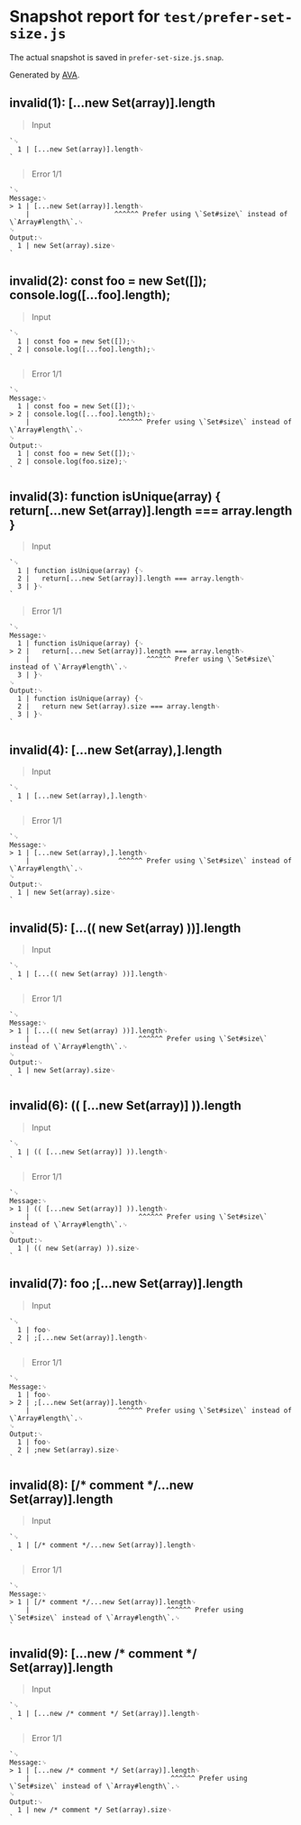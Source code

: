 # Snapshot report for `test/prefer-set-size.js`

The actual snapshot is saved in `prefer-set-size.js.snap`.

Generated by [AVA](https://avajs.dev).

## invalid(1): [...new Set(array)].length

> Input

    `␊
      1 | [...new Set(array)].length␊
    `

> Error 1/1

    `␊
    Message:␊
    > 1 | [...new Set(array)].length␊
        |                     ^^^^^^ Prefer using \`Set#size\` instead of \`Array#length\`.␊
    ␊
    Output:␊
      1 | new Set(array).size␊
    `

## invalid(2): const foo = new Set([]); console.log([...foo].length);

> Input

    `␊
      1 | const foo = new Set([]);␊
      2 | console.log([...foo].length);␊
    `

> Error 1/1

    `␊
    Message:␊
      1 | const foo = new Set([]);␊
    > 2 | console.log([...foo].length);␊
        |                      ^^^^^^ Prefer using \`Set#size\` instead of \`Array#length\`.␊
    ␊
    Output:␊
      1 | const foo = new Set([]);␊
      2 | console.log(foo.size);␊
    `

## invalid(3): function isUnique(array) { return[...new Set(array)].length === array.length }

> Input

    `␊
      1 | function isUnique(array) {␊
      2 | 	return[...new Set(array)].length === array.length␊
      3 | }␊
    `

> Error 1/1

    `␊
    Message:␊
      1 | function isUnique(array) {␊
    > 2 | 	return[...new Set(array)].length === array.length␊
        | 	                          ^^^^^^ Prefer using \`Set#size\` instead of \`Array#length\`.␊
      3 | }␊
    ␊
    Output:␊
      1 | function isUnique(array) {␊
      2 | 	return new Set(array).size === array.length␊
      3 | }␊
    `

## invalid(4): [...new Set(array),].length

> Input

    `␊
      1 | [...new Set(array),].length␊
    `

> Error 1/1

    `␊
    Message:␊
    > 1 | [...new Set(array),].length␊
        |                      ^^^^^^ Prefer using \`Set#size\` instead of \`Array#length\`.␊
    ␊
    Output:␊
      1 | new Set(array).size␊
    `

## invalid(5): [...(( new Set(array) ))].length

> Input

    `␊
      1 | [...(( new Set(array) ))].length␊
    `

> Error 1/1

    `␊
    Message:␊
    > 1 | [...(( new Set(array) ))].length␊
        |                           ^^^^^^ Prefer using \`Set#size\` instead of \`Array#length\`.␊
    ␊
    Output:␊
      1 | new Set(array).size␊
    `

## invalid(6): (( [...new Set(array)] )).length

> Input

    `␊
      1 | (( [...new Set(array)] )).length␊
    `

> Error 1/1

    `␊
    Message:␊
    > 1 | (( [...new Set(array)] )).length␊
        |                           ^^^^^^ Prefer using \`Set#size\` instead of \`Array#length\`.␊
    ␊
    Output:␊
      1 | (( new Set(array) )).size␊
    `

## invalid(7): foo ;[...new Set(array)].length

> Input

    `␊
      1 | foo␊
      2 | ;[...new Set(array)].length␊
    `

> Error 1/1

    `␊
    Message:␊
      1 | foo␊
    > 2 | ;[...new Set(array)].length␊
        |                      ^^^^^^ Prefer using \`Set#size\` instead of \`Array#length\`.␊
    ␊
    Output:␊
      1 | foo␊
      2 | ;new Set(array).size␊
    `

## invalid(8): [/* comment */...new Set(array)].length

> Input

    `␊
      1 | [/* comment */...new Set(array)].length␊
    `

> Error 1/1

    `␊
    Message:␊
    > 1 | [/* comment */...new Set(array)].length␊
        |                                  ^^^^^^ Prefer using \`Set#size\` instead of \`Array#length\`.␊
    `

## invalid(9): [...new /* comment */ Set(array)].length

> Input

    `␊
      1 | [...new /* comment */ Set(array)].length␊
    `

> Error 1/1

    `␊
    Message:␊
    > 1 | [...new /* comment */ Set(array)].length␊
        |                                   ^^^^^^ Prefer using \`Set#size\` instead of \`Array#length\`.␊
    ␊
    Output:␊
      1 | new /* comment */ Set(array).size␊
    `
